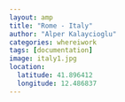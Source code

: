 ```yaml
---
layout: amp
title: "Rome - Italy"
author: "Alper Kalaycioglu"
categories: whereiwork
tags: [documentation]
image: italy1.jpg
location:
  latitude: 41.896412
  longitude: 12.486837
---
```


